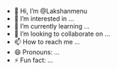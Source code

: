 - 👋 Hi, I’m @Lakshanmenu
- 👀 I’m interested in ...
- 🌱 I’m currently learning ...
- 💞️ I’m looking to collaborate on ...
- 📫 How to reach me ...
- 😄 Pronouns: ...
- ⚡ Fun fact: ...

<!---
Lakshanmenu/Lakshanmenu is a ✨ special ✨ repository because its `README.md` (this file) appears on your GitHub profile.
You can click the Preview link to take a look at your changes.
--->
